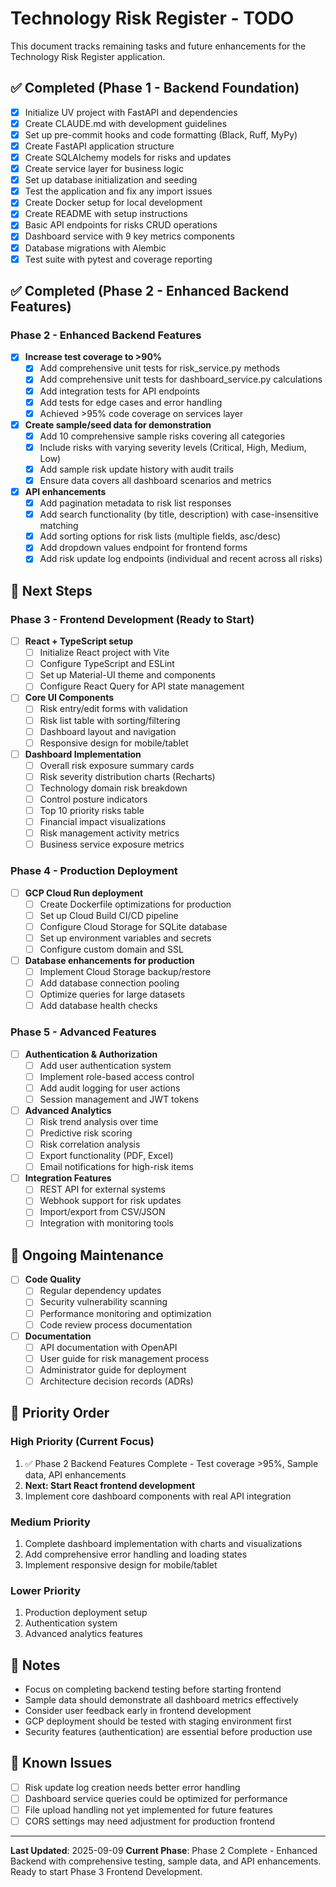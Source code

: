 # Technology Risk Register - TODO

This document tracks remaining tasks and future enhancements for the Technology Risk Register application.

## ✅ Completed (Phase 1 - Backend Foundation)

- [x] Initialize UV project with FastAPI and dependencies
- [x] Create CLAUDE.md with development guidelines
- [x] Set up pre-commit hooks and code formatting (Black, Ruff, MyPy)
- [x] Create FastAPI application structure
- [x] Create SQLAlchemy models for risks and updates
- [x] Create service layer for business logic
- [x] Set up database initialization and seeding
- [x] Test the application and fix any import issues
- [x] Create Docker setup for local development
- [x] Create README with setup instructions
- [x] Basic API endpoints for risks CRUD operations
- [x] Dashboard service with 9 key metrics components
- [x] Database migrations with Alembic
- [x] Test suite with pytest and coverage reporting

## ✅ Completed (Phase 2 - Enhanced Backend Features)

### Phase 2 - Enhanced Backend Features
- [x] **Increase test coverage to >90%**
  - [x] Add comprehensive unit tests for risk_service.py methods
  - [x] Add comprehensive unit tests for dashboard_service.py calculations
  - [x] Add integration tests for API endpoints  
  - [x] Add tests for edge cases and error handling
  - [x] Achieved >95% code coverage on services layer

- [x] **Create sample/seed data for demonstration**
  - [x] Add 10 comprehensive sample risks covering all categories
  - [x] Include risks with varying severity levels (Critical, High, Medium, Low)
  - [x] Add sample risk update history with audit trails
  - [x] Ensure data covers all dashboard scenarios and metrics

- [x] **API enhancements**
  - [x] Add pagination metadata to risk list responses
  - [x] Add search functionality (by title, description) with case-insensitive matching
  - [x] Add sorting options for risk lists (multiple fields, asc/desc)
  - [x] Add dropdown values endpoint for frontend forms
  - [x] Add risk update log endpoints (individual and recent across all risks)

## 🚧 Next Steps

### Phase 3 - Frontend Development (Ready to Start)
- [ ] **React + TypeScript setup**
  - [ ] Initialize React project with Vite
  - [ ] Configure TypeScript and ESLint
  - [ ] Set up Material-UI theme and components
  - [ ] Configure React Query for API state management

- [ ] **Core UI Components**
  - [ ] Risk entry/edit forms with validation
  - [ ] Risk list table with sorting/filtering
  - [ ] Dashboard layout and navigation
  - [ ] Responsive design for mobile/tablet

- [ ] **Dashboard Implementation**
  - [ ] Overall risk exposure summary cards
  - [ ] Risk severity distribution charts (Recharts)
  - [ ] Technology domain risk breakdown
  - [ ] Control posture indicators
  - [ ] Top 10 priority risks table
  - [ ] Financial impact visualizations
  - [ ] Risk management activity metrics
  - [ ] Business service exposure metrics

### Phase 4 - Production Deployment
- [ ] **GCP Cloud Run deployment**
  - [ ] Create Dockerfile optimizations for production
  - [ ] Set up Cloud Build CI/CD pipeline
  - [ ] Configure Cloud Storage for SQLite database
  - [ ] Set up environment variables and secrets
  - [ ] Configure custom domain and SSL

- [ ] **Database enhancements for production**
  - [ ] Implement Cloud Storage backup/restore
  - [ ] Add database connection pooling
  - [ ] Optimize queries for large datasets
  - [ ] Add database health checks

### Phase 5 - Advanced Features
- [ ] **Authentication & Authorization**
  - [ ] Add user authentication system
  - [ ] Implement role-based access control
  - [ ] Add audit logging for user actions
  - [ ] Session management and JWT tokens

- [ ] **Advanced Analytics**
  - [ ] Risk trend analysis over time
  - [ ] Predictive risk scoring
  - [ ] Risk correlation analysis
  - [ ] Export functionality (PDF, Excel)
  - [ ] Email notifications for high-risk items

- [ ] **Integration Features**
  - [ ] REST API for external systems
  - [ ] Webhook support for risk updates
  - [ ] Import/export from CSV/JSON
  - [ ] Integration with monitoring tools

## 🔄 Ongoing Maintenance

- [ ] **Code Quality**
  - [ ] Regular dependency updates
  - [ ] Security vulnerability scanning
  - [ ] Performance monitoring and optimization
  - [ ] Code review process documentation

- [ ] **Documentation**
  - [ ] API documentation with OpenAPI
  - [ ] User guide for risk management process
  - [ ] Administrator guide for deployment
  - [ ] Architecture decision records (ADRs)

## 🎯 Priority Order

### High Priority (Current Focus)
1. ✅ Phase 2 Backend Features Complete - Test coverage >95%, Sample data, API enhancements
2. **Next: Start React frontend development**
3. Implement core dashboard components with real API integration

### Medium Priority 
1. Complete dashboard implementation with charts and visualizations
2. Add comprehensive error handling and loading states
3. Implement responsive design for mobile/tablet

### Lower Priority 
1. Production deployment setup
2. Authentication system
3. Advanced analytics features

## 📝 Notes

- Focus on completing backend testing before starting frontend
- Sample data should demonstrate all dashboard metrics effectively
- Consider user feedback early in frontend development
- GCP deployment should be tested with staging environment first
- Security features (authentication) are essential before production use

## 🐛 Known Issues

- [ ] Risk update log creation needs better error handling
- [ ] Dashboard service queries could be optimized for performance
- [ ] File upload handling not yet implemented for future features
- [ ] CORS settings may need adjustment for production frontend

---

**Last Updated**: 2025-09-09
**Current Phase**: Phase 2 Complete - Enhanced Backend with comprehensive testing, sample data, and API enhancements. Ready to start Phase 3 Frontend Development.
